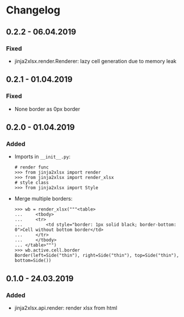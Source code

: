 # Changelog

## 0.2.2 - 06.04.2019

### Fixed

- jinja2xlsx.render.Renderer: lazy cell generation due to memory leak

## 0.2.1 - 01.04.2019 

### Fixed 

- None border as 0px border

## 0.2.0 - 01.04.2019

### Added 

- Imports in `__init__.py`:

    ```pydocstring
    # render func
    >>> from jinja2xlsx import render
    >>> from jinja2xlsx import render_xlsx
    # style class
    >>> from jinja2xlsx import Style
    ```

- Merge multiple borders:
    
    ```pydocstring
    >>> wb = render_xlsx("""<table>
    ...     <tbody>
    ...     <tr>
    ...         <td style="border: 1px solid black; border-bottom: 0">Cell without bottom border</td>
    ...     </tr>
    ...     </tbody>
    ... </table>""")
    >>> wb.active.cell.border
    Border(left=Side("thin"), right=Side("thin"), top=Side("thin"), bottom=Side())
    ```

## 0.1.0 - 24.03.2019

### Added 

- jinja2xlsx.api.render: render xlsx from html